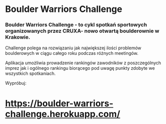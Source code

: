 # Boulder Warriors Challenge

### Boulder Warriors Challenge - to cykl spotkań sportowych organizowanych przez CRUXA- nowo otwartą boulderownie w Krakowie.

Challenge polega na rozwiązaniu jak największej ilości problemów boulderowych w ciągu całego roku podczas różnych meetingów.

Aplikacja umożliwia prowadzenie rankingów zawodników z poszczególnych imprez jak i ogólnego rankingu biorącego pod uwagę punkty zdobyte we wszystkich spotkaniach.

Wypróbuj:

# https://boulder-warriors-challenge.herokuapp.com/